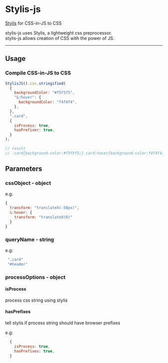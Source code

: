 # Stylis-js


[Stylis](https://github.com/thysultan/stylis) for CSS-in-JS to CSS

stylis-js uses Stylis, a lightweight css preprocessor. \
stylis-js allows creation of CSS with the power of JS. 

---

## Usage

### Compile CSS-in-JS to CSS

```js
StylisJS().css.stringified(
  {
    backgroundColor: "#f5f5f5",
    "&:hover": {
      backgroundColor: "f4f4f4",
    },
  },
  ".card",
  {
    isProcess: true,
    hasPrefixer: true,
  }
);

// result
// .card{background-color:#f5f5f5;}.card:hover{background-color:f4f4f4;}

```

## Parameters

### cssObject - object
e.g:
```js
{
  transform: "translateX(-50px)",
  &:hover: {
    transform: "translateX(0)"
  }
}
```
### queryName - string
e.g: 
```js
 ".card"
 "#header"
```

### processOptions - object
#### isProcess
process css string using stylis

#### hasPrefixes
tell stylis if process string should have browser prefixes

e.g: 
```js
  {
    isProcess: true,
    hasPrefixes: true,
  }
```
